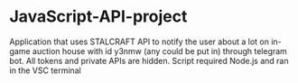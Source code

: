 # JavaScript-API-project
Application that uses STALCRAFT API to notify the user about a lot on in-game auction house with id y3nmw (any could be put in) through telegram bot. All tokens and private APIs are hidden. Script required Node.js and ran in the VSC terminal
